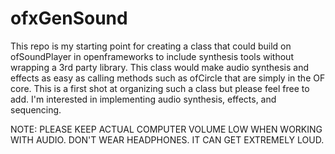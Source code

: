 # ofxGenSound
This repo is my starting point for creating a class that could build on ofSoundPlayer in openframeworks to include synthesis tools without wrapping a 3rd party library. This class would make audio synthesis and effects as easy as calling methods such as ofCircle that are simply in the OF core. This is a first shot at organizing such a class but please feel free to add. I'm interested in implementing audio synthesis, effects, and sequencing.  

NOTE: PLEASE KEEP ACTUAL COMPUTER VOLUME LOW WHEN WORKING WITH AUDIO. DON'T WEAR HEADPHONES. IT CAN GET EXTREMELY LOUD.
